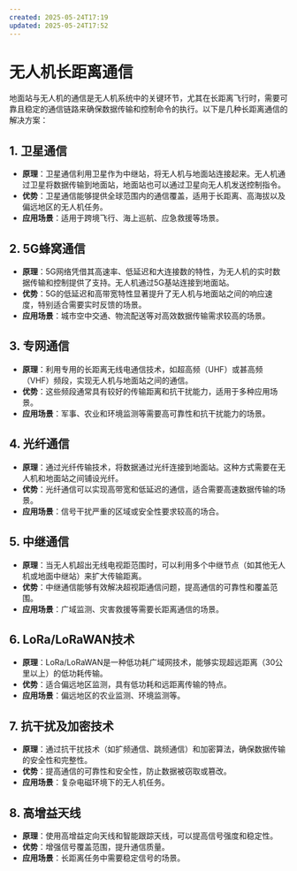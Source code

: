 ```yaml
---
created: 2025-05-24T17:19
updated: 2025-05-24T17:52
---
```

# 无人机长距离通信

地面站与无人机的通信是无人机系统中的关键环节，尤其在长距离飞行时，需要可靠且稳定的通信链路来确保数据传输和控制命令的执行。以下是几种长距离通信的解决方案：

## 1. 卫星通信
- **原理**：卫星通信利用卫星作为中继站，将无人机与地面站连接起来。无人机通过卫星将数据传输到地面站，地面站也可以通过卫星向无人机发送控制指令。
- **优势**：卫星通信能够提供全球范围内的通信覆盖，适用于长距离、高海拔以及偏远地区的无人机任务。
- **应用场景**：适用于跨境飞行、海上巡航、应急救援等场景。

## 2. 5G蜂窝通信
- **原理**：5G网络凭借其高速率、低延迟和大连接数的特性，为无人机的实时数据传输和控制提供了支持。无人机通过5G基站连接到地面站。
- **优势**：5G的低延迟和高带宽特性显著提升了无人机与地面站之间的响应速度，特别适合需要实时反馈的场景。
- **应用场景**：城市空中交通、物流配送等对高效数据传输需求较高的场景。

## 3. 专网通信
- **原理**：利用专用的长距离无线电通信技术，如超高频（UHF）或甚高频（VHF）频段，实现无人机与地面站之间的通信。
- **优势**：这些频段通常具有较好的传输距离和抗干扰能力，适用于多种应用场景。
- **应用场景**：军事、农业和环境监测等需要高可靠性和抗干扰能力的场景。

## 4. 光纤通信
- **原理**：通过光纤传输技术，将数据通过光纤连接到地面站。这种方式需要在无人机和地面站之间铺设光纤。
- **优势**：光纤通信可以实现高带宽和低延迟的通信，适合需要高速数据传输的场景。
- **应用场景**：信号干扰严重的区域或安全性要求较高的场合。

## 5. 中继通信
- **原理**：当无人机超出无线电视距范围时，可以利用多个中继节点（如其他无人机或地面中继站）来扩大传输距离。
- **优势**：中继通信能够有效解决超视距通信问题，提高通信的可靠性和覆盖范围。
- **应用场景**：广域监测、灾害救援等需要长距离通信的场景。

## 6. LoRa/LoRaWAN技术
- **原理**：LoRa/LoRaWAN是一种低功耗广域网技术，能够实现超远距离（30公里以上）的低功耗传输。
- **优势**：适合偏远地区监测，具有低功耗和远距离传输的特点。
- **应用场景**：偏远地区的农业监测、环境监测等。

## 7. 抗干扰及加密技术
- **原理**：通过抗干扰技术（如扩频通信、跳频通信）和加密算法，确保数据传输的安全性和完整性。
- **优势**：提高通信的可靠性和安全性，防止数据被窃取或篡改。
- **应用场景**：复杂电磁环境下的无人机任务。

## 8. 高增益天线
- **原理**：使用高增益定向天线和智能跟踪天线，可以提高信号强度和稳定性。
- **优势**：增强信号覆盖范围，提升通信质量。
- **应用场景**：长距离任务中需要稳定信号的场景。